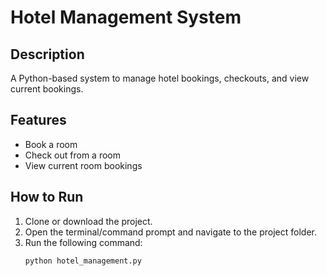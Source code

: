 # Hotel Management System

## Description
A Python-based system to manage hotel bookings, checkouts, and view current bookings.

## Features
- Book a room
- Check out from a room
- View current room bookings

## How to Run

1. Clone or download the project.
2. Open the terminal/command prompt and navigate to the project folder.
3. Run the following command:
   ```bash
   python hotel_management.py
